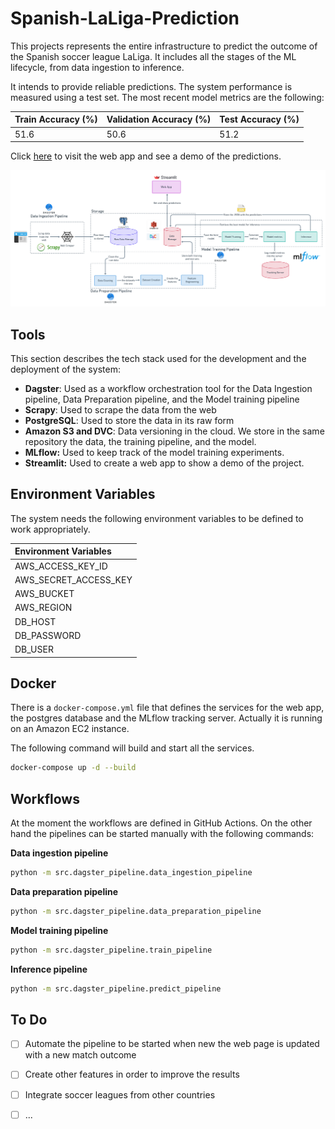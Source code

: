 # Spanish-LaLiga-Prediction

This projects represents the entire infrastructure to predict the outcome of the Spanish soccer league LaLiga. It includes all the stages of the ML lifecycle, from data ingestion to inference.

It intends to provide reliable predictions. The system performance is measured using a test set. The most recent model metrics are the following:

| Train Accuracy (%) | Validation Accuracy (%) | Test Accuracy (%)  |
| :------------------| :-----------------------| :------------------|
|        51.6        |          50.6           |        51.2        |

Click [here](http://ec2-34-245-186-212.eu-west-1.compute.amazonaws.com:8501/) to visit the web app and see a demo of the predictions.

<img src="diagram/general_diagram.png" alt="general_diagram"  />



## Tools
This section describes the tech stack used for the development and the deployment of the system:

- **Dagster**: Used as a workflow orchestration tool for the Data Ingestion pipeline, Data Preparation pipeline, and the Model training pipeline
- **Scrapy**: Used to scrape the data from the web
- **PostgreSQL**: Used to store the data in its raw form
- **Amazon S3 and DVC**: Data versioning in the cloud. We store in the same repository the data, the training pipeline, and the model.
- **MLflow:** Used to keep track of the model training experiments.
- **Streamlit:** Used to create a web app to show a demo of the project.

## Environment Variables
The system needs the following environment variables to be defined to work appropriately.

| Environment Variables |
| :-------------------- |
| AWS_ACCESS_KEY_ID     |
| AWS_SECRET_ACCESS_KEY |
| AWS_BUCKET            |
| AWS_REGION            |
| DB_HOST               |
| DB_PASSWORD           |
| DB_USER               |

## Docker

There is a `docker-compose.yml` file that defines the services for the web app, the postgres database and the MLflow tracking server. Actually it is running on an Amazon EC2 instance.

The following command will build and start all the services.

```bash
docker-compose up -d --build
```

## Workflows
At the moment the workflows are defined in GitHub Actions. On the other hand the pipelines can be started manually with the following commands:

**Data ingestion pipeline**
```bash
python -m src.dagster_pipeline.data_ingestion_pipeline
```

**Data preparation pipeline**
```bash
python -m src.dagster_pipeline.data_preparation_pipeline
```

**Model training pipeline**
```bash
python -m src.dagster_pipeline.train_pipeline
```

**Inference pipeline**
```bash
python -m src.dagster_pipeline.predict_pipeline
```
## To Do

- [ ] Automate the pipeline to be started when new the web page is updated with a new match outcome
- [ ] Create other features in order to improve the results
- [ ] Integrate soccer leagues from other countries
- [ ] ...

